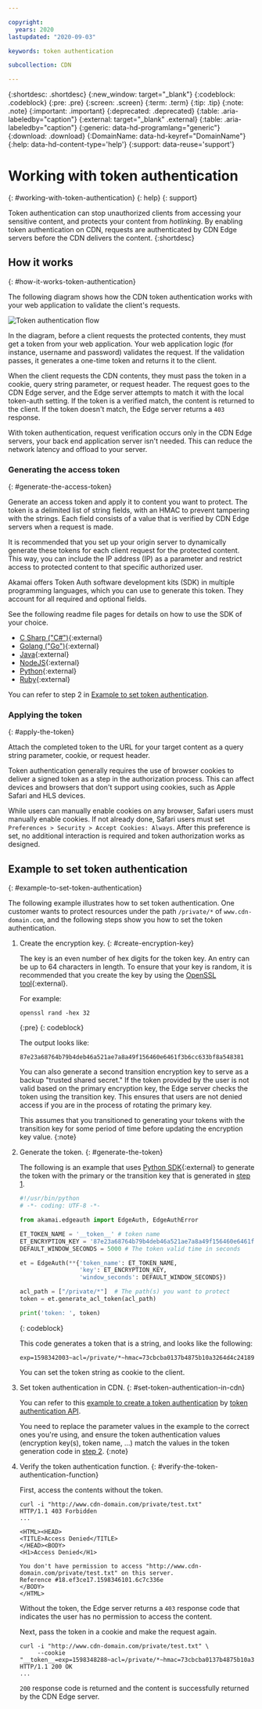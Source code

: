 ```yaml
---

copyright:
  years: 2020
lastupdated: "2020-09-03"

keywords: token authentication

subcollection: CDN

---
```


{:shortdesc: .shortdesc}
{:new_window: target="_blank"}
{:codeblock: .codeblock}
{:pre: .pre}
{:screen: .screen}
{:term: .term}
{:tip: .tip}
{:note: .note}
{:important: .important}
{:deprecated: .deprecated}
{:table: .aria-labeledby="caption"}
{:external: target="_blank" .external}
{:table: .aria-labeledby="caption"}
{:generic: data-hd-programlang="generic"}
{:download: .download}
{:DomainName: data-hd-keyref="DomainName"}
{:help: data-hd-content-type='help'}
{:support: data-reuse='support'}

# Working with token authentication
{: #working-with-token-authentication}
{: help}
{: support}

Token authentication can stop unauthorized clients from accessing your sensitive content, and protects your content from _hotlinking_. By enabling token authentication on CDN, requests are authenticated by CDN Edge servers before the CDN delivers the content.
{:shortdesc}

## How it works
{: #how-it-works-token-authentication}

The following diagram shows how the CDN token authentication works with your web application to validate the client's requests.

   ![Token authentication flow](images/token-authentication-flow.png)

In the diagram, before a client requests the protected contents, they must get a token from your web application. Your web application logic (for instance, username and password) validates the request. If the validation passes, it generates a one-time token and returns it to the client.

When the client requests the CDN contents, they must pass the token in a cookie, query string parameter, or request header. The request goes to the CDN Edge server, and the Edge server attempts to match it with the local token-auth setting. If the token is a verified match, the content is returned to the client. If the token doesn't match, the Edge server returns a `403` response.

With token authentication, request verification occurs only in the CDN Edge servers, your back end application server isn't needed. This can reduce the network latency and offload to your server.

### Generating the access token
{: #generate-the-access-token}

Generate an access token and apply it to content you want to protect. The token is a delimited list of string fields, with an HMAC to prevent tampering with the strings. Each field consists of a value that is verified by CDN Edge servers when a request is made.

It is recommended that you set up your origin server to dynamically generate these tokens for each client request for the protected content. This way, you can include the IP address (IP) as a parameter and restrict access to protected content to that specific authorized user.

Akamai offers Token Auth software development kits (SDK) in multiple programming languages, which you can use to generate this token. They account for all required and optional fields.

See the following readme file pages for details on how to use the SDK of your choice.

- [C Sharp ("C#")](https://github.com/BookBeat/EdgeAuth-Token-CSharp){:external}
- [Golang ("Go")](https://github.com/mobilerider/EdgeAuth-Token-Golang){:external}
- [Java](https://github.com/akamai/EdgeAuth-Token-Java){:external}
- [NodeJS](https://github.com/akamai/EdgeAuth-Token-Node){:external}
- [Python](https://github.com/akamai/EdgeAuth-Token-Python){:external}
- [Ruby](https://github.com/akamai/EdgeAuth-Token-Ruby){:external}

You can refer to step 2 in [Example to set token authentication](/docs/CDN?topic=CDN-working-with-token-authentication#example-to-set-token-authentication).

### Applying the token
{: #apply-the-token}

Attach the completed token to the URL for your target content as a query string parameter, cookie, or request header.

Token authentication generally requires the use of browser cookies to deliver a signed token as a step in the authorization process. This can affect devices and browsers that don't support using cookies, such as Apple Safari and HLS devices.

While users can manually enable cookies on any browser, Safari users must manually enable cookies. If not already done, Safari users must set `Preferences > Security > Accept Cookies: Always`. After this preference is set, no additional interaction is required and token authorization works as designed.

## Example to set token authentication
{: #example-to-set-token-authentication}

The following example illustrates how to set token authentication. One customer wants to protect resources under the path `/private/*` of `www.cdn-domain.com`, and the following steps show you how to set the token authentication.

1. Create the encryption key.
{: #create-encryption-key}

   The key is an even number of hex digits for the token key. An entry can be up to 64 characters in length. To ensure that your key is random, it is recommended that you create the key by using the [OpenSSL tool](https://www.openssl.org/){:external}.

   For example:

    ```shell
    openssl rand -hex 32
    ```
    {:pre}
    {: codeblock}

   The output looks like:

    ```
    87e23a68764b79b4deb46a521ae7a8a49f156460e6461f3b6cc633bf8a548381
    ```

   You can also generate a second transition encryption key to serve as a backup "trusted shared secret." If the token provided by the user is not valid based on the primary encryption key, the Edge server checks the token using the transition key. This ensures that users are not denied access if you are in the process of rotating the primary key.

   This assumes that you transitioned to generating your tokens with the transition key for some period of time before updating the encryption key value.
   {:note}

2. Generate the token.
{: #generate-the-token}

   The following is an example that uses [Python SDK](https://github.com/akamai/EdgeAuth-Token-Python){:external} to generate the token with the primary or the transition key that is generated in [step 1](#create-encryption-key).

    ```python
    #!/usr/bin/python
    # -*- coding: UTF-8 -*-

    from akamai.edgeauth import EdgeAuth, EdgeAuthError

    ET_TOKEN_NAME = '__token__' # token name
    ET_ENCRYPTION_KEY = '87e23a68764b79b4deb46a521ae7a8a49f156460e6461f3b6cc633bf8a548381' # Encryption key
    DEFAULT_WINDOW_SECONDS = 5000 # The token valid time in seconds

    et = EdgeAuth(**{'token_name': ET_TOKEN_NAME,
                     'key': ET_ENCRYPTION_KEY,
                     'window_seconds': DEFAULT_WINDOW_SECONDS})

    acl_path = ["/private/*"]  # The path(s) you want to protect
    token = et.generate_acl_token(acl_path)

    print('token: ', token)
    ```
    {: codeblock}

   This code generates a token that is a string, and looks like the following:

    ```
    exp=1598342003~acl=/private/*~hmac=73cbcba0137b4875b10a3264d4c24189a91825e51f2764af0891a854d015dd08
    ```

   You can set the token string as cookie to the client.

3. Set token authentication in CDN.
{: #set-token-authentication-in-cdn}

   You can refer to this [example to create a token authentication](/docs/CDN?topic=CDN-code-examples-using-the-cdn-api#create-token-auth-example) by [token authentication API](/docs/CDN?topic=CDN-cdn-api-reference#api-for-token-authentication).

   You need to replace the parameter values in the example to the correct ones you're using, and ensure the token authentication values (encryption key(s), token name, ...) match the values in the token generation code in [step 2](#generate-the-token).
   {:note}

4. Verify the token authentication function.
{: #verify-the-token-authentication-function}

   First, access the contents without the token.

    ```shell
    curl -i "http://www.cdn-domain.com/private/test.txt"
    HTTP/1.1 403 Forbidden
    ...

    <HTML><HEAD>
    <TITLE>Access Denied</TITLE>
    </HEAD><BODY>
    <H1>Access Denied</H1>

    You don't have permission to access "http://www.cdn-domain.com/private/test.txt" on this server.
    Reference #18.ef3ce17.1598346101.6c7c336e
    </BODY>
    </HTML>
    ```

   Without the token, the Edge server returns a `403` response code that indicates the user has no permission to access the content.

   Next, pass the token in a cookie and make the request again.

    ```shell
    curl -i "http://www.cdn-domain.com/private/test.txt" \
         --cookie "__token__=exp=1598348288~acl=/private/*~hmac=73cbcba0137b4875b10a3264d4c24189a91825e51f2764af0891a854d015dd08"
    HTTP/1.1 200 OK
    ...
    ```

   `200` response code is returned and the content is successfully returned by the CDN Edge server.
